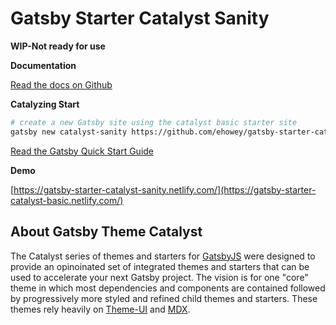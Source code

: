# Gatsby Starter Catalyst Sanity

**WIP-Not ready for use**

**Documentation**

[Read the docs on Github](https://github.com/ehowey/gatsby-theme-catalyst)

**Catalyzing Start**

```sh
# create a new Gatsby site using the catalyst basic starter site
gatsby new catalyst-sanity https://github.com/ehowey/gatsby-starter-catalyst-sanity
```

[Read the Gatsby Quick Start Guide](https://www.gatsbyjs.org/docs/quick-start)

**Demo**

[https://gatsby-starter-catalyst-sanity.netlify.com/](https://gatsby-starter-catalyst-basic.netlify.com/)

## About Gatsby Theme Catalyst

The Catalyst series of themes and starters for [GatsbyJS](https://www.gatsbyjs.org/) were designed to provide an opinoinated set of integrated themes and starters that can be used to accelerate your next Gatsby project. The vision is for one "core" theme in which most dependencies and components are contained followed by progressively more styled and refined child themes and starters. These themes rely heavily on [Theme-UI](https://theme-ui.com/) and [MDX](https://mdxjs.com/getting-started/gatsby/).
